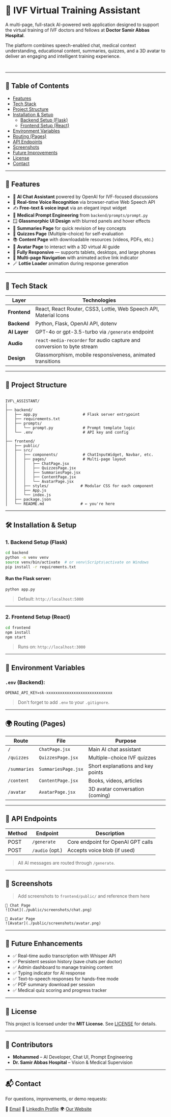 
#  🧬 IVF Virtual Training Assistant

A multi-page, full-stack AI-powered web application designed to support the virtual training of IVF doctors and fellows at **Doctor Samir Abbas Hospital**.

The platform combines speech-enabled chat, medical context understanding, educational content, summaries, quizzes, and a 3D avatar to deliver an engaging and intelligent training experience.
```mermaid
  
```

---

## 📌 Table of Contents

- [Features](#-features)
- [Tech Stack](#-tech-stack)
- [Project Structure](#-project-structure)
- [Installation & Setup](#-installation--setup)
  - [Backend Setup (Flask)](#1-backend-setup-flask)
  - [Frontend Setup (React)](#2-frontend-setup-react)
- [Environment Variables](#-environment-variables)
- [Routing (Pages)](#-routing-pages)
- [API Endpoints](#-api-endpoints)
- [Screenshots](#-screenshots)
- [Future Improvements](#-future-improvements)
- [License](#-license)
- [Contact](#-contact)

---

## 🎯 Features

- 💬 **AI Chat Assistant** powered by OpenAI for IVF-focused discussions
- 🎤 **Real-time Voice Recognition** via browser-native Web Speech API
- ✍️ **Free-text & voice input** via an elegant input widget
- 🧠 **Medical Prompt Engineering** from `backend/prompts/prompt.py`
- 🪟 **Glassmorphic UI Design** with blurred panels and hover effects
- 📖 **Summaries Page** for quick revision of key concepts
- 🧪 **Quizzes Page** (Multiple-choice) for self-evaluation
- 📚 **Content Page** with downloadable resources (videos, PDFs, etc.)
- 🧍 **Avatar Page** to interact with a 3D virtual AI guide
- 📱 **Fully Responsive** — supports tablets, desktops, and large phones
- 🔄 **Multi-page Navigation** with animated active link indicator
- 🪄 **Lottie Loader** animation during response generation

---

## 🧰 Tech Stack

| Layer        | Technologies                                                                 |
|--------------|-------------------------------------------------------------------------------|
| **Frontend** | React, React Router, CSS3, Lottie, Web Speech API, Material Icons            |
| **Backend**  | Python, Flask, OpenAI API, dotenv                                             |
| **AI Layer** | GPT-4o or gpt-3.5-turbo via `/generate` endpoint                             |
| **Audio**    | `react-media-recorder` for audio capture and conversion to byte stream       |
| **Design**   | Glassmorphism, mobile responsiveness, animated transitions                   |

---

## 🧾 Project Structure

```

IVF\_ASSISTANT/
│
├── backend/
│   ├── app.py                    # Flask server entrypoint
│   ├── requirements.txt
│   ├── prompts/
│   │   └── prompt.py             # Prompt template logic
│   └── .env                      # API key and config
│
├── frontend/
│   ├── public/
│   ├── src/
│   │   ├── components/           # ChatInputWidget, Navbar, etc.
│   │   ├── pages/                # Multi-page layout
│   │   │   ├── ChatPage.jsx
│   │   │   ├── QuizzesPage.jsx
│   │   │   ├── SummariesPage.jsx
│   │   │   ├── ContentPage.jsx
│   │   │   └── AvatarPage.jsx
│   │   ├── styles/              # Modular CSS for each component
│   │   ├── App.js
│   │   └── index.js
│   ├── package.json
│   └── README.md                # ← you're here

````

---

## 🛠 Installation & Setup

### 1. Backend Setup (Flask)

```bash
cd backend
python -m venv venv
source venv/bin/activate  # or venv\Scripts\activate on Windows
pip install -r requirements.txt
````

#### Run the Flask server:

```bash
python app.py
```

> Default: `http://localhost:5000`

---

### 2. Frontend Setup (React)

```bash
cd frontend
npm install
npm start
```

> Runs on: `http://localhost:3000`

---

## 🔐 Environment Variables

### `.env` (Backend):

```env
OPENAI_API_KEY=sk-xxxxxxxxxxxxxxxxxxxxxxxxxxxxx
```

> Don't forget to add `.env` to your `.gitignore`.

---

## 🌍 Routing (Pages)

| Route        | File                | Purpose                           |
| ------------ | ------------------- | --------------------------------- |
| `/`          | `ChatPage.jsx`      | Main AI chat assistant            |
| `/quizzes`   | `QuizzesPage.jsx`   | Multiple-choice IVF quizzes       |
| `/summaries` | `SummariesPage.jsx` | Short explanations and key points |
| `/content`   | `ContentPage.jsx`   | Books, videos, articles           |
| `/avatar`    | `AvatarPage.jsx`    | 3D avatar conversation (coming)   |

---

## 🔌 API Endpoints

| Method | Endpoint        | Description                        |
| ------ | --------------- | ---------------------------------- |
| POST   | `/generate`     | Core endpoint for OpenAI GPT calls |
| POST   | `/audio` (opt.) | Accepts voice blob (if used)       |

> All AI messages are routed through `/generate`.

---

## 📸 Screenshots

> Add screenshots to `frontend/public/` and reference them here

```
📍 Chat Page
![Chat](./public/screenshots/chat.png)

📍 Avatar Page
![Avatar](./public/screenshots/avatar.png)
```

---

## 🔮 Future Enhancements

* ✅ Real-time audio transcription with Whisper API
* ✅ Persistent session history (save chats per doctor)
* ✅ Admin dashboard to manage training content
* ✅ Typing indicator for AI response
* ✅ Text-to-speech responses for hands-free mode
* ✅ PDF summary download per session
* ✅ Medical quiz scoring and progress tracker

---

## 📜 License

This project is licensed under the **MIT License**.
See [LICENSE](./LICENSE) for details.

---

## 🤝 Contributors

* **Mohammed** – AI Developer, Chat UI, Prompt Engineering
* **Dr. Samir Abbas Hospital** – Vision & Medical Supervision

---

## 📬 Contact

For questions, improvements, or demo requests:

📧 [Email](mohmmed.bahageel@dsah.sa)
💼 [LinkedIn Profile](https://www.linkedin.com/in/mohammed-bahageel-94609b205)
🌍 [Our Website](https://www.dsah.sa)






